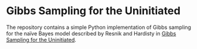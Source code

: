 # Gibbs Sampling for the Uninitiated
The repository contains a simple Python implementation of Gibbs sampling for the naı̈ve Bayes model described by Resnik and Hardisty in [Gibbs Sampling for the Uninitiated](https://www.umiacs.umd.edu/~resnik/pubs/LAMP-TR-153.pdf).
